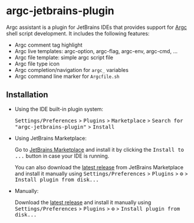 argc-jetbrains-plugin
===========================
<!-- Plugin description -->
Argc assistant is a plugin for JetBrains IDEs that provides support for [Argc](https://github.com/sigoden/argc) shell script development.
It includes the following features:

  - Argc comment tag highlight
  - Argc live templates: argc-option, argc-flag, argc-env, argc-cmd, ...
  - Argc file template: simple argc script file
  - Argc file type icon
  - Argc completion/navigation for `argc_` variables
  - Argc command line marker for `Argcfile.sh`

<!-- Plugin description end -->

## Installation

- Using the IDE built-in plugin system:

  <kbd>Settings/Preferences</kbd> > <kbd>Plugins</kbd> > <kbd>Marketplace</kbd> > <kbd>Search for "argc-jetbrains-plugin"</kbd> >
  <kbd>Install</kbd>

- Using JetBrains Marketplace:

  Go to [JetBrains Marketplace](https://plugins.jetbrains.com/plugin/MARKETPLACE_ID) and install it by clicking the <kbd>Install to ...</kbd> button in case your IDE is running.

  You can also download the [latest release](https://plugins.jetbrains.com/plugin/MARKETPLACE_ID/versions) from JetBrains Marketplace and install it manually using
  <kbd>Settings/Preferences</kbd> > <kbd>Plugins</kbd> > <kbd>⚙️</kbd> > <kbd>Install plugin from disk...</kbd>

- Manually:

  Download the [latest release](https://github.com/linux-china/argc-jetbrains-plugin/releases/latest) and install it manually using
  <kbd>Settings/Preferences</kbd> > <kbd>Plugins</kbd> > <kbd>⚙️</kbd> > <kbd>Install plugin from disk...</kbd>

